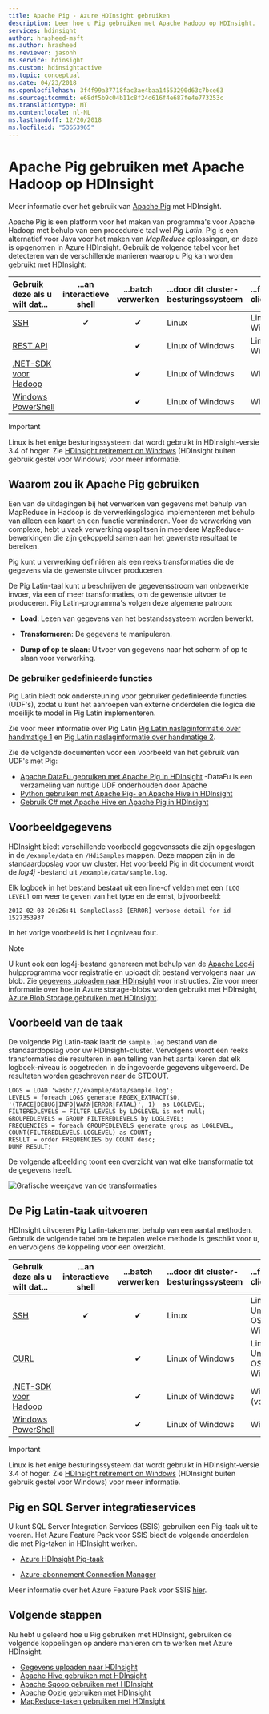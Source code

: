 ```yaml
---
title: Apache Pig - Azure HDInsight gebruiken
description: Leer hoe u Pig gebruiken met Apache Hadoop op HDInsight.
services: hdinsight
author: hrasheed-msft
ms.author: hrasheed
ms.reviewer: jasonh
ms.service: hdinsight
ms.custom: hdinsightactive
ms.topic: conceptual
ms.date: 04/23/2018
ms.openlocfilehash: 3f4f99a37718fac3ae4baa14553290d63c7bce63
ms.sourcegitcommit: e68df5b9c04b11c8f24d616f4e687fe4e773253c
ms.translationtype: MT
ms.contentlocale: nl-NL
ms.lasthandoff: 12/20/2018
ms.locfileid: "53653965"
---
```

# <a name="use-apache-pig-with-apache-hadoop-on-hdinsight"></a>Apache Pig gebruiken met Apache Hadoop op HDInsight

Meer informatie over het gebruik van [Apache Pig](https://pig.apache.org/) met HDInsight.

Apache Pig is een platform voor het maken van programma's voor Apache Hadoop met behulp van een procedurele taal wel *Pig Latin*. Pig is een alternatief voor Java voor het maken van *MapReduce* oplossingen, en deze is opgenomen in Azure HDInsight. Gebruik de volgende tabel voor het detecteren van de verschillende manieren waarop u Pig kan worden gebruikt met HDInsight:

| **Gebruik deze** als u wilt dat... | ...an **interactieve** shell | ...**batch** verwerken | ...door dit **cluster-besturingssysteem** | ...from dit **clientbesturingssysteem** |
|:--- |:---:|:---:|:--- |:--- |
| [SSH](apache-hadoop-use-pig-ssh.md) |✔ |✔ |Linux |Linux, Unix, Mac OS X of Windows |
| [REST API](apache-hadoop-use-pig-curl.md) |&nbsp; |✔ |Linux of Windows |Linux, Unix, Mac OS X of Windows |
| [.NET-SDK voor Hadoop](apache-hadoop-use-pig-dotnet-sdk.md) |&nbsp; |✔ |Linux of Windows |Windows (voorlopig) |
| [Windows PowerShell](apache-hadoop-use-pig-powershell.md) |&nbsp; |✔ |Linux of Windows |Windows |

> [!IMPORTANT]  
> Linux is het enige besturingssysteem dat wordt gebruikt in HDInsight-versie 3.4 of hoger. Zie [HDInsight retirement on Windows](../hdinsight-component-versioning.md#hdinsight-windows-retirement) (HDInsight buiten gebruik gestel voor Windows) voor meer informatie.

## <a id="why"></a>Waarom zou ik Apache Pig gebruiken

Een van de uitdagingen bij het verwerken van gegevens met behulp van MapReduce in Hadoop is de verwerkingslogica implementeren met behulp van alleen een kaart en een functie verminderen. Voor de verwerking van complexe, hebt u vaak verwerking opsplitsen in meerdere MapReduce-bewerkingen die zijn gekoppeld samen aan het gewenste resultaat te bereiken.

Pig kunt u verwerking definiëren als een reeks transformaties die de gegevens via de gewenste uitvoer produceren.

De Pig Latin-taal kunt u beschrijven de gegevensstroom van onbewerkte invoer, via een of meer transformaties, om de gewenste uitvoer te produceren. Pig Latin-programma's volgen deze algemene patroon:

* **Load**: Lezen van gegevens van het bestandssysteem worden bewerkt.

* **Transformeren**: De gegevens te manipuleren.

* **Dump of op te slaan**: Uitvoer van gegevens naar het scherm of op te slaan voor verwerking.

### <a name="user-defined-functions"></a>De gebruiker gedefinieerde functies

Pig Latin biedt ook ondersteuning voor gebruiker gedefinieerde functies (UDF's), zodat u kunt het aanroepen van externe onderdelen die logica die moeilijk te model in Pig Latin implementeren.

Zie voor meer informatie over Pig Latin [Pig Latin naslaginformatie over handmatige 1](https://archive.cloudera.com/cdh/3/pig/piglatin_ref1.html) en [Pig Latin naslaginformatie over handmatige 2](https://archive.cloudera.com/cdh/3/pig/piglatin_ref2.html).

Zie de volgende documenten voor een voorbeeld van het gebruik van UDF's met Pig:

* [Apache DataFu gebruiken met Apache Pig in HDInsight](apache-hadoop-use-pig-datafu-udf.md) -DataFu is een verzameling van nuttige UDF onderhouden door Apache
* [Python gebruiken met Apache Pig- en Apache Hive in HDInsight](python-udf-hdinsight.md)
* [Gebruik C# met Apache Hive en Apache Pig in HDInsight](apache-hadoop-hive-pig-udf-dotnet-csharp.md)

## <a id="data"></a>Voorbeeldgegevens

HDInsight biedt verschillende voorbeeld gegevenssets die zijn opgeslagen in de `/example/data` en `/HdiSamples` mappen. Deze mappen zijn in de standaardopslag voor uw cluster. Het voorbeeld Pig in dit document wordt de *log4j* -bestand uit `/example/data/sample.log`.

Elk logboek in het bestand bestaat uit een line-of velden met een `[LOG LEVEL]` om weer te geven van het type en de ernst, bijvoorbeeld:

    2012-02-03 20:26:41 SampleClass3 [ERROR] verbose detail for id 1527353937

In het vorige voorbeeld is het Logniveau fout.

> [!NOTE]  
> U kunt ook een log4j-bestand genereren met behulp van de [Apache Log4j](https://en.wikipedia.org/wiki/Log4j) hulpprogramma voor registratie en uploadt dit bestand vervolgens naar uw blob. Zie [gegevens uploaden naar HDInsight](../hdinsight-upload-data.md) voor instructies. Zie voor meer informatie over hoe in Azure storage-blobs worden gebruikt met HDInsight, [Azure Blob Storage gebruiken met HDInsight](../hdinsight-hadoop-use-blob-storage.md).

## <a id="job"></a>Voorbeeld van de taak

De volgende Pig Latin-taak laadt de `sample.log` bestand van de standaardopslag voor uw HDInsight-cluster. Vervolgens wordt een reeks transformaties die resulteren in een telling van het aantal keren dat elk logboek-niveau is opgetreden in de ingevoerde gegevens uitgevoerd. De resultaten worden geschreven naar de STDOUT.

    LOGS = LOAD 'wasb:///example/data/sample.log';
    LEVELS = foreach LOGS generate REGEX_EXTRACT($0, '(TRACE|DEBUG|INFO|WARN|ERROR|FATAL)', 1)  as LOGLEVEL;
    FILTEREDLEVELS = FILTER LEVELS by LOGLEVEL is not null;
    GROUPEDLEVELS = GROUP FILTEREDLEVELS by LOGLEVEL;
    FREQUENCIES = foreach GROUPEDLEVELS generate group as LOGLEVEL, COUNT(FILTEREDLEVELS.LOGLEVEL) as COUNT;
    RESULT = order FREQUENCIES by COUNT desc;
    DUMP RESULT;

De volgende afbeelding toont een overzicht van wat elke transformatie tot de gegevens heeft.

![Grafische weergave van de transformaties][image-hdi-pig-data-transformation]

## <a id="run"></a>De Pig Latin-taak uitvoeren

HDInsight uitvoeren Pig Latin-taken met behulp van een aantal methoden. Gebruik de volgende tabel om te bepalen welke methode is geschikt voor u, en vervolgens de koppeling voor een overzicht.

| **Gebruik deze** als u wilt dat... | ...an **interactieve** shell | ...**batch** verwerken | ...door dit **cluster-besturingssysteem** | ...from dit **client** |
|:--- |:---:|:---:|:--- |:--- |
| [SSH](apache-hadoop-use-pig-ssh.md) |✔ |✔ |Linux |Linux, Unix, Mac OS X of Windows |
| [CURL](apache-hadoop-use-pig-curl.md) |&nbsp; |✔ |Linux of Windows |Linux, Unix, Mac OS X of Windows |
| [.NET-SDK voor Hadoop](apache-hadoop-use-pig-dotnet-sdk.md) |&nbsp; |✔ |Linux of Windows |Windows (voorlopig) |
| [Windows PowerShell](apache-hadoop-use-pig-powershell.md) |&nbsp; |✔ |Linux of Windows |Windows |

> [!IMPORTANT]  
> Linux is het enige besturingssysteem dat wordt gebruikt in HDInsight-versie 3.4 of hoger. Zie [HDInsight retirement on Windows](../hdinsight-component-versioning.md#hdinsight-windows-retirement) (HDInsight buiten gebruik gestel voor Windows) voor meer informatie.

## <a name="pig-and-sql-server-integration-services"></a>Pig en SQL Server integratieservices

U kunt SQL Server Integration Services (SSIS) gebruiken een Pig-taak uit te voeren. Het Azure Feature Pack voor SSIS biedt de volgende onderdelen die met Pig-taken in HDInsight werken.

* [Azure HDInsight Pig-taak][pigtask]

* [Azure-abonnement Connection Manager][connectionmanager]

Meer informatie over het Azure Feature Pack voor SSIS [hier][ssispack].

## <a id="nextsteps"></a>Volgende stappen
Nu hebt u geleerd hoe u Pig gebruiken met HDInsight, gebruiken de volgende koppelingen op andere manieren om te werken met Azure HDInsight.

* [Gegevens uploaden naar HDInsight](../hdinsight-upload-data.md)
* [Apache Hive gebruiken met HDInsight][hdinsight-use-hive]
* [Apache Sqoop gebruiken met HDInsight](hdinsight-use-sqoop.md)
* [Apache Oozie gebruiken met HDInsight](../hdinsight-use-oozie.md)
* [MapReduce-taken gebruiken met HDInsight][hdinsight-use-mapreduce]

[apachepig-home]: https://pig.apache.org/
[putty]: https://www.chiark.greenend.org.uk/~sgtatham/putty/download.html
[curl]: https://curl.haxx.se/
[pigtask]: https://msdn.microsoft.com/library/mt146781(v=sql.120).aspx
[connectionmanager]: https://msdn.microsoft.com/library/mt146773(v=sql.120).aspx
[ssispack]: https://msdn.microsoft.com/library/mt146770(v=sql.120).aspx
[hdinsight-admin-powershell]: hdinsight-administer-use-powershell.md

[hdinsight-use-hive]:../hdinsight-use-hive.md
[hdinsight-use-mapreduce]:../hdinsight-use-mapreduce.md

[hdinsight-provision]: hdinsight-hadoop-provision-linux-clusters.md
[hdinsight-submit-jobs]:submit-apache-hadoop-jobs-programmatically.md#mapreduce-sdk

[Powershell-install-configure]: /powershell/azureps-cmdlets-docs

[powershell-start]: https://technet.microsoft.com/library/hh847889.aspx


[image-hdi-pig-data-transformation]: ./media/hdinsight-use-pig/HDI.DataTransformation.gif
